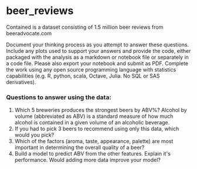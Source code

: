 # beer_reviews
Contained is a dataset consisting of 1.5 million beer reviews from beeradvocate.com

Document your thinking process as you attempt to answer these questions. Include any plots used to support your answers and provide the code, either packaged with the analysis as a markdown or notebook file or separately in a code file.  Please also export your notebook and submit as PDF. Complete the work using any open source programming language with statistics capabilities (e.g. R, python, scala, Octave, Julia. No SQL or SAS derivatives).


### Questions to answer using the data:

1. Which 5 breweries produces the strongest beers by ABV%? Alcohol by volume (abbreviated as ABV) is a standard measure of how much alcohol is contained in a given volume of an alcoholic beverage.
2. If you had to pick 3 beers to recommend using only this data, which would you pick?
3. Which of the factors (aroma, taste, appearance, palette) are most important in determining the overall quality of a beer?
4. Build a model to predict ABV from the other features. Explain it's performance. Would adding more data improve your model?

